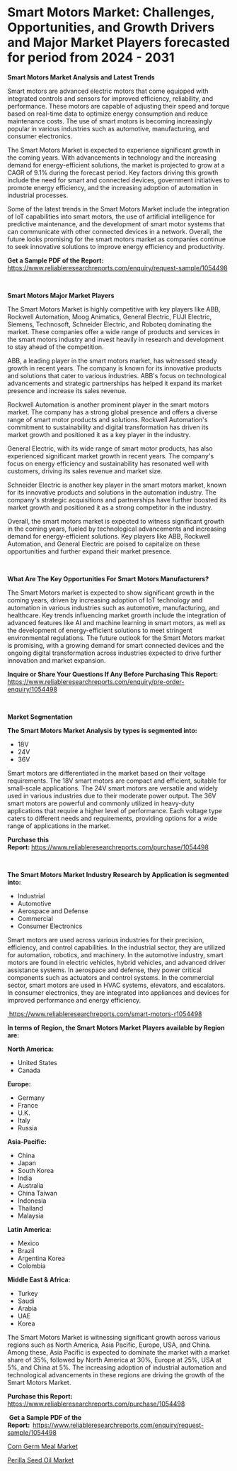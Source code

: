<p><h1>Smart Motors Market: Challenges, Opportunities, and Growth Drivers and Major Market Players forecasted for period from 2024 - 2031</h1></p><p><strong>Smart Motors Market Analysis and Latest Trends</strong></p>
<p><p>Smart motors are advanced electric motors that come equipped with integrated controls and sensors for improved efficiency, reliability, and performance. These motors are capable of adjusting their speed and torque based on real-time data to optimize energy consumption and reduce maintenance costs. The use of smart motors is becoming increasingly popular in various industries such as automotive, manufacturing, and consumer electronics.</p><p>The Smart Motors Market is expected to experience significant growth in the coming years. With advancements in technology and the increasing demand for energy-efficient solutions, the market is projected to grow at a CAGR of 9.1% during the forecast period. Key factors driving this growth include the need for smart and connected devices, government initiatives to promote energy efficiency, and the increasing adoption of automation in industrial processes.</p><p>Some of the latest trends in the Smart Motors Market include the integration of IoT capabilities into smart motors, the use of artificial intelligence for predictive maintenance, and the development of smart motor systems that can communicate with other connected devices in a network. Overall, the future looks promising for the smart motors market as companies continue to seek innovative solutions to improve energy efficiency and productivity.</p></p>
<p><strong>Get a Sample PDF of the Report:&nbsp;</strong> <a href="https://www.reliableresearchreports.com/enquiry/request-sample/1054498">https://www.reliableresearchreports.com/enquiry/request-sample/1054498</a></p>
<p>&nbsp;</p>
<p><strong>Smart Motors Major Market Players</strong></p>
<p><p>The Smart Motors Market is highly competitive with key players like ABB, Rockwell Automation, Moog Animatics, General Electric, FUJI Electric, Siemens, Technosoft, Schneider Electric, and Roboteq dominating the market. These companies offer a wide range of products and services in the smart motors industry and invest heavily in research and development to stay ahead of the competition.</p><p>ABB, a leading player in the smart motors market, has witnessed steady growth in recent years. The company is known for its innovative products and solutions that cater to various industries. ABB's focus on technological advancements and strategic partnerships has helped it expand its market presence and increase its sales revenue.</p><p>Rockwell Automation is another prominent player in the smart motors market. The company has a strong global presence and offers a diverse range of smart motor products and solutions. Rockwell Automation's commitment to sustainability and digital transformation has driven its market growth and positioned it as a key player in the industry.</p><p>General Electric, with its wide range of smart motor products, has also experienced significant market growth in recent years. The company's focus on energy efficiency and sustainability has resonated well with customers, driving its sales revenue and market size.</p><p>Schneider Electric is another key player in the smart motors market, known for its innovative products and solutions in the automation industry. The company's strategic acquisitions and partnerships have further boosted its market growth and positioned it as a strong competitor in the industry.</p><p>Overall, the smart motors market is expected to witness significant growth in the coming years, fueled by technological advancements and increasing demand for energy-efficient solutions. Key players like ABB, Rockwell Automation, and General Electric are poised to capitalize on these opportunities and further expand their market presence.</p></p>
<p>&nbsp;</p>
<p><strong>What Are The Key Opportunities For Smart Motors Manufacturers?</strong></p>
<p><p>The Smart Motors market is expected to show significant growth in the coming years, driven by increasing adoption of IoT technology and automation in various industries such as automotive, manufacturing, and healthcare. Key trends influencing market growth include the integration of advanced features like AI and machine learning in smart motors, as well as the development of energy-efficient solutions to meet stringent environmental regulations. The future outlook for the Smart Motors market is promising, with a growing demand for smart connected devices and the ongoing digital transformation across industries expected to drive further innovation and market expansion.</p></p>
<p><strong>Inquire or Share Your Questions If Any Before Purchasing This Report:</strong> <a href="https://www.reliableresearchreports.com/enquiry/pre-order-enquiry/1054498">https://www.reliableresearchreports.com/enquiry/pre-order-enquiry/1054498</a></p>
<p>&nbsp;</p>
<p><strong>Market Segmentation</strong></p>
<p><strong>The Smart Motors Market Analysis by types is segmented into:</strong></p>
<p><ul><li>18V</li><li>24V</li><li>36V</li></ul></p>
<p><p>Smart motors are differentiated in the market based on their voltage requirements. The 18V smart motors are compact and efficient, suitable for small-scale applications. The 24V smart motors are versatile and widely used in various industries due to their moderate power output. The 36V smart motors are powerful and commonly utilized in heavy-duty applications that require a higher level of performance. Each voltage type caters to different needs and requirements, providing options for a wide range of applications in the market.</p></p>
<p><strong>Purchase this Report:&nbsp;</strong><a href="https://www.reliableresearchreports.com/purchase/1054498">https://www.reliableresearchreports.com/purchase/1054498</a></p>
<p>&nbsp;</p>
<p><strong>The Smart Motors Market Industry Research by Application is segmented into:</strong></p>
<p><ul><li>Industrial</li><li>Automotive</li><li>Aerospace and Defense</li><li>Commercial</li><li>Consumer Electronics</li></ul></p>
<p><p>Smart motors are used across various industries for their precision, efficiency, and control capabilities. In the industrial sector, they are utilized for automation, robotics, and machinery. In the automotive industry, smart motors are found in electric vehicles, hybrid vehicles, and advanced driver assistance systems. In aerospace and defense, they power critical components such as actuators and control systems. In the commercial sector, smart motors are used in HVAC systems, elevators, and escalators. In consumer electronics, they are integrated into appliances and devices for improved performance and energy efficiency.</p></p>
<p><a href="https://www.reliableresearchreports.com/smart-motors-r1054498">&nbsp;https://www.reliableresearchreports.com/smart-motors-r1054498</a></p>
<p><strong>In terms of Region, the Smart Motors Market Players available by Region are:</strong></p>
<p>
    <p> <strong> North America: </strong>
        <ul>
            <li>United States</li>
            <li>Canada</li>
        </ul>
        </p> 
    <p> <strong> Europe: </strong>
        <ul>
            <li>Germany</li>
            <li>France</li>
            <li>U.K.</li>
            <li>Italy</li>
            <li>Russia</li>
        </ul>
        </p> 
    <p> <strong> Asia-Pacific: </strong>
        <ul>
            <li>China</li>
            <li>Japan</li>
            <li>South Korea</li>
            <li>India</li>
            <li>Australia</li>
            <li>China Taiwan</li>
            <li>Indonesia</li>
            <li>Thailand</li>
            <li>Malaysia</li>
        </ul>
        </p> 
    <p> <strong> Latin America: </strong>
        <ul>
            <li>Mexico</li>
            <li>Brazil</li>
            <li>Argentina Korea</li>
            <li>Colombia</li>
        </ul>
        </p> 
    <p> <strong> Middle East & Africa: </strong>
        <ul>
            <li>Turkey</li>
            <li>Saudi</li>
            <li>Arabia</li>
            <li>UAE</li>
            <li>Korea</li>
        </ul>
    </p>
    </p>
<p><p>The Smart Motors Market is witnessing significant growth across various regions such as North America, Asia Pacific, Europe, USA, and China. Among these, Asia Pacific is expected to dominate the market with a market share of 35%, followed by North America at 30%, Europe at 25%, USA at 5%, and China at 5%. The increasing adoption of industrial automation and technological advancements in these regions are driving the growth of the Smart Motors Market.</p></p>
<p><strong>Purchase this Report: </strong><a href="https://www.reliableresearchreports.com/purchase/1054498">https://www.reliableresearchreports.com/purchase/1054498</a></p>
<p>&nbsp;<strong>Get a Sample PDF of the Report:&nbsp;&nbsp;</strong><a href="https://www.reliableresearchreports.com/enquiry/request-sample/1054498">https://www.reliableresearchreports.com/enquiry/request-sample/1054498</a></p>
<p><strong></strong></p>
<p><p><a href="https://github.com/suitykhatun12/Market-Research-Report-List-1/blob/main/corn-germ-meal-market.md">Corn Germ Meal Market</a></p><p><a href="https://github.com/khadijahesham19/Market-Research-Report-List-1/blob/main/perilla-seed-oil-market.md">Perilla Seed Oil Market</a></p></p>